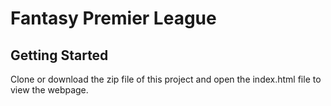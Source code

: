 # Fantasy Premier League

## Getting Started
Clone or download the zip file of this project and open the index.html file to view the webpage.